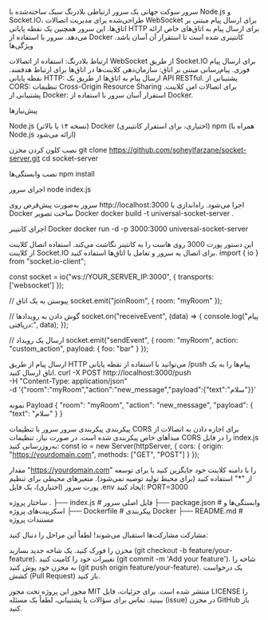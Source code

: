 سرور سوکت جهانی
یک سرور ارتباطی بلادرنگ سبک ساخته‌شده با Node.js و Socket.IO، طراحی‌شده برای مدیریت اتصالات WebSocket برای ارسال پیام مبتنی بر اتاق‌ها. این سرور همچنین یک نقطه پایانی HTTP برای ارسال پیام به اتاق‌های خاص ارائه می‌دهد. سرور با استفاده از Docker کانتینری شده است تا استقرار آن آسان باشد.
ویژگی‌ها

ارتباط بلادرنگ: استفاده از اتصالات WebSocket از طریق Socket.IO برای ارسال پیام فوری.
پیام‌رسانی مبتنی بر اتاق: سازمان‌دهی کلاینت‌ها در اتاق‌ها برای ارتباط هدفمند.
نقطه پایانی HTTP: ارسال پیام به اتاق‌ها از طریق یک API RESTful.
پشتیبانی از CORS: تنظیمات Cross-Origin Resource Sharing برای اتصالات امن کلاینت.
پشتیبانی از Docker: استقرار آسان سرور با استفاده از Docker.

پیش‌نیازها

Node.js (نسخه ۱۴ یا بالاتر)
Docker (اختیاری، برای استقرار کانتینری)
npm (همراه با Node.js ارائه می‌شود)

نصب
کلون کردن مخزن
git clone https://github.com/soheylfarzane/socket-server.git
cd socket-server

نصب وابستگی‌ها
npm install

اجرای سرور
node index.js

سرور به‌صورت پیش‌فرض روی http://localhost:3000 اجرا می‌شود.
راه‌اندازی با Docker
ساخت تصویر Docker
docker build -t universal-socket-server .

اجرای کانتینر Docker
docker run -d -p 3000:3000 universal-socket-server

این دستور پورت 3000 روی هاست را به کانتینر نگاشت می‌کند.
استفاده
اتصال کلاینت
از کلاینت Socket.IO برای اتصال به سرور و تعامل با اتاق‌ها استفاده کنید.
import { io } from "socket.io-client";

const socket = io("ws://YOUR_SERVER_IP:3000", { transports: ['websocket'] });

// پیوستن به یک اتاق
socket.emit("joinRoom", { room: "myRoom" });

// گوش دادن به رویدادها
socket.on("receiveEvent", (data) => {
  console.log("پیام دریافتی:", data);
});

// ارسال یک رویداد
socket.emit("sendEvent", {
  room: "myRoom",
  action: "custom_action",
  payload: { foo: "bar" }
});

ارسال پیام از طریق HTTP
می‌توانید با استفاده از نقطه پایانی /push پیام‌ها را به یک اتاق ارسال کنید.
curl -X POST http://localhost:3000/push \
  -H "Content-Type: application/json" \
  -d '{"room":"myRoom","action":"new_message","payload":{"text":"سلام"}}'

نمونه Payload
{
  "room": "myRoom",
  "action": "new_message",
  "payload": { "text": "سلام" }
}

پیکربندی
پیکربندی سرور
سرور با تنظیمات CORS برای اجازه دادن به اتصالات از مبدأهای خاص پیکربندی شده است. در صورت نیاز، تنظیمات CORS را در فایل index.js به‌روزرسانی کنید:
const io = new Server(httpServer, {
  cors: {
    origin: "https://yourdomain.com",
    methods: ["GET", "POST"]
  }
});

مقدار "https://yourdomain.com" را با دامنه کلاینت خود جایگزین کنید یا برای توسعه از "*" استفاده کنید (برای محیط تولید توصیه نمی‌شود).
متغیرهای محیطی
برای تنظیم پورت سرور (اختیاری)، یک فایل .env ایجاد کنید:
PORT=3000

ساختار پروژه
.
├── index.js              # فایل اصلی سرور
├── package.json          # وابستگی‌ها و اسکریپت‌های پروژه
├── Dockerfile            # پیکربندی Docker
├── README.md             # مستندات پروژه

مشارکت
مشارکت‌ها استقبال می‌شوند! لطفاً این مراحل را دنبال کنید:

مخزن را فورک کنید.
یک شاخه جدید بسازید (git checkout -b feature/your-feature).
تغییرات خود را کامیت کنید (git commit -m 'Add your feature').
شاخه را به مخزن خود پوش کنید (git push origin feature/your-feature).
یک درخواست کشش (Pull Request) باز کنید.

مجوز
این پروژه تحت مجوز MIT منتشر شده است. برای جزئیات، فایل LICENSE را ببینید.
تماس
برای سؤالات یا پشتیبانی، لطفاً یک مسئله (issue) در مخزن GitHub باز کنید.

